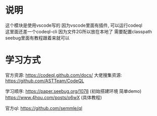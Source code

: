 # 说明
这个模块是使用vscode写的 因为vscode里面有插件, 可以运行codeql  
这里面还差一个codeql-cli 因为文件2G所以放在本地了 需要配置classpath seebug里面有教程跟着来就可以  

# 学习方式
官方资源: https://codeql.github.com/docs/
大佬搜集资源: https://github.com/ASTTeam/CodeQL  

学习顺序: 
https://paper.seebug.org/1078 (初始搭建环境 简单demo)   
https://www.4hou.com/posts/o6wX (具体教程)    

官方ql: https://github.com/semmle/ql  